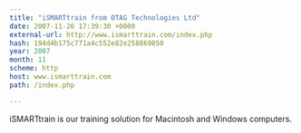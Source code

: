 ```yaml
---
title: "iSMARTtrain from OTAG Technologies Ltd"
date: 2007-11-26 17:39:30 +0000
external-url: http://www.ismarttrain.com/index.php
hash: 194d4b175c771a4c552e82e258869850
year: 2007
month: 11
scheme: http
host: www.ismarttrain.com
path: /index.php

---
```


iSMARTtrain is our training solution for Macintosh and Windows computers.

